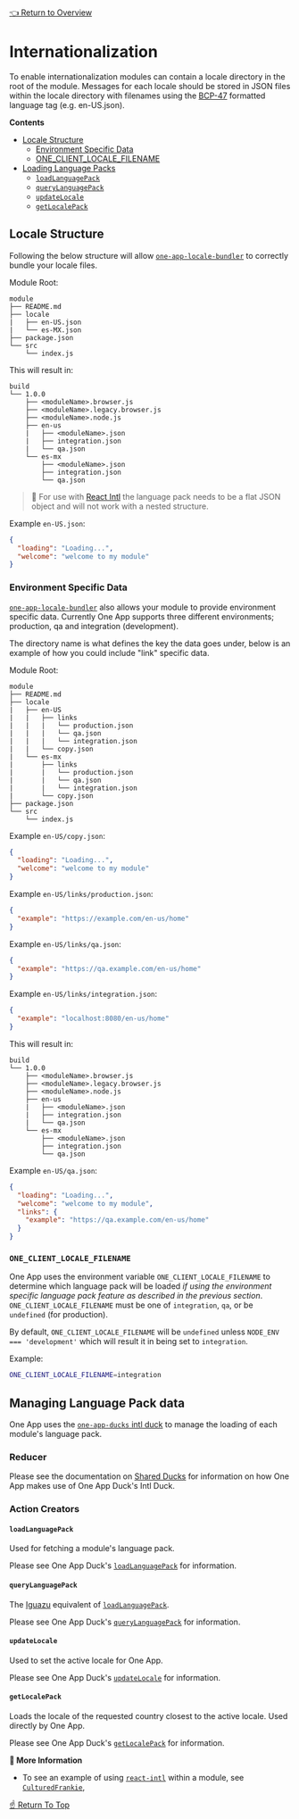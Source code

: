 <!--ONE-DOCS-HIDE start-->
[👈 Return to Overview](../README.md)
<!--ONE-DOCS-HIDE end-->
# Internationalization

To enable internationalization modules can contain a locale directory in the root of
the module. Messages for each locale should be stored in JSON files within
the locale directory with filenames using the [BCP-47](https://tools.ietf.org/html/bcp47) formatted language tag
(e.g. en-US.json).

**Contents**
* [Locale Structure](#locale-structure)
  * [Environment Specific Data](#environment-specific-data)
  * [ONE_CLIENT_LOCALE_FILENAME](#ONE_CLIENT_LOCALE_FILENAME)
* [Loading Language Packs](#loading-language-packs)
  * [`loadLanguagePack`](#loadLanguagePack)
  * [`queryLanguagePack`](#queryLanguagePack)
  * [`updateLocale`](#updateLocale)
  * [`getLocalePack`](#getLocalePack)


## Locale Structure

Following the below structure will allow [`one-app-locale-bundler`](https://github.com/americanexpress/one-app-cli/tree/master/packages/one-app-locale-bundler) to correctly
bundle your locale files.

Module Root:
```
module
├── README.md
├── locale
|   ├── en-US.json
|   └── es-MX.json
├── package.json
└── src
    └── index.js
```

This will result in:
```
build
└── 1.0.0
    ├── <moduleName>.browser.js
    ├── <moduleName>.legacy.browser.js
    ├── <moduleName>.node.js
    ├── en-us
    |   ├── <moduleName>.json
    |   ├── integration.json
    |   └── qa.json
    └── es-mx
        ├── <moduleName>.json
        ├── integration.json
        └── qa.json
```

> 💬 For use with [React Intl](https://github.com/formatjs/react-intl) the language pack needs
> to be a flat JSON object and will not work with a nested structure.

Example `en-US.json`:
```JSON
{
  "loading": "Loading...",
  "welcome": "welcome to my module"
}
```

### Environment Specific Data

[`one-app-locale-bundler`](https://github.com/americanexpress/one-app-cli/tree/master/packages/one-app-locale-bundler) also allows your module to provide environment
specific data. Currently One App supports three different environments;
production, qa and integration (development).

The directory name is what defines the key the data goes under,
below is an example of how you could include "link" specific data.


Module Root:
```
module
├── README.md
├── locale
|   ├── en-US
|   |   ├── links
|   |   |   └── production.json
|   |   |   └── qa.json
|   |   |   └── integration.json
|   |   └── copy.json
|   └── es-mx
|       ├── links
|       |   └── production.json
|       |   └── qa.json
|       |   └── integration.json
|       └── copy.json
├── package.json
└── src
    └── index.js
```

Example `en-US/copy.json`:
```JSON
{
  "loading": "Loading...",
  "welcome": "welcome to my module"
}
```

Example `en-US/links/production.json`:
```JSON
{
  "example": "https://example.com/en-us/home"
}
```

Example `en-US/links/qa.json`:
```JSON
{
  "example": "https://qa.example.com/en-us/home"
}
```

Example `en-US/links/integration.json`:
```JSON
{
  "example": "localhost:8080/en-us/home"
}
```

This will result in:
```
build
└── 1.0.0
    ├── <moduleName>.browser.js
    ├── <moduleName>.legacy.browser.js
    ├── <moduleName>.node.js
    ├── en-us
    |   ├── <moduleName>.json
    |   ├── integration.json
    |   └── qa.json
    └── es-mx
        ├── <moduleName>.json
        ├── integration.json
        └── qa.json
```

Example `en-US/qa.json`:
```JSON
{
  "loading": "Loading...",
  "welcome": "welcome to my module",
  "links": {
    "example": "https://qa.example.com/en-us/home"
  }
}
```

### `ONE_CLIENT_LOCALE_FILENAME`

One App uses the environment variable `ONE_CLIENT_LOCALE_FILENAME` to
determine which language pack will be loaded *if using the environment
specific language pack feature as described in the previous section*.
`ONE_CLIENT_LOCALE_FILENAME` must be one of `integration`, `qa`, or
be `undefined` (for production).

By default, `ONE_CLIENT_LOCALE_FILENAME` will be `undefined` unless `NODE_ENV === 'development'`
which will result it in being set to `integration`.

Example:
```bash
ONE_CLIENT_LOCALE_FILENAME=integration
```

## Managing Language Pack data

One App uses the [`one-app-ducks` intl duck](https://github.com/americanexpress/one-app-ducks#intl-duck)
to manage the loading of each module's language pack.

### Reducer

Please see the documentation on [Shared Ducks](./state-management.md#intl-duck) for information on how One App makes use of One App Duck's Intl Duck.

### Action Creators

#### `loadLanguagePack`

Used for fetching a module's language pack.

Please see One App Duck's [`loadLanguagePack`](https://github.com/americanexpress/one-app-ducks#loadlanguagepack) for information.

#### `queryLanguagePack`

The [Iguazu](https://github.com/americanexpress/iguazu) equivalent of [`loadLanguagePack`](#loadlanguagepack).

Please see One App Duck's [`queryLanguagePack`](https://github.com/americanexpress/one-app-ducks#querylanguagepack) for information.

#### `updateLocale`

Used to set the active locale for One App.

Please see One App Duck's [`updateLocale`](https://github.com/americanexpress/one-app-ducks#updatelocale) for information.

#### `getLocalePack`

Loads the locale of the requested country closest to the active locale. Used directly by One App.

Please see One App Duck's [`getLocalePack`](https://github.com/americanexpress/one-app-ducks#getlocalepack) for information.


**📘 More Information**
* To see an example of using [`react-intl`](https://github.com/formatjs/react-intl) within a module, see [`CulturedFrankie`](../../../prod-sample/sample-modules/cultured-frankie/0.0.0/src/components/CulturedFrankie.jsx),


[☝️ Return To Top](#internationalization)
